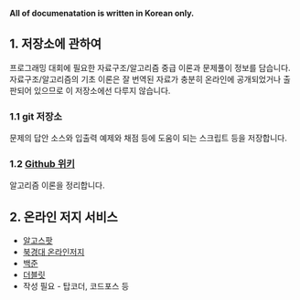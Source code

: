 **All of documenatation is written in Korean only.**

## 1. 저장소에 관하여
프로그래밍 대회에 필요한 자료구조/알고리즘 중급 이론과 문제풀이 정보를 담습니다. 자료구조/알고리즘의 기초 이론은 잘 번역된 자료가 충분히 온라인에 공개되었거나 출판되어 있으므로 이 저장소에선 다루지 않습니다.

### 1.1 git 저장소
문제의 답안 소스와 입출력 예제와 채점 등에 도움이 되는 스크립트 등을 저장합니다.

### 1.2 [Github 위키](https://github.com/joojis/ProgrammingContest/wiki)
알고리즘 이론을 정리합니다.

## 2. 온라인 저지 서비스
- [알고스팟](http://algospot.com/)
- [북경대 온라인저지](http://poj.org/)
- [백준](https://www.acmicpc.net/)
- [더블릿](http://www.dovelet.com/)
- 작성 필요 - 탑코더, 코드포스 등

